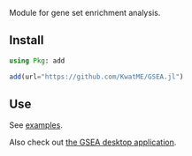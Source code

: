 Module for gene set enrichment analysis.

## Install

```julia
using Pkg: add

add(url="https://github.com/KwatME/GSEA.jl")
```

## Use

See [examples](notebook/example.ipynb).

Also check out [the GSEA desktop application](https://github.com/KwatME/gsea).
